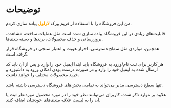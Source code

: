 # توضیحات

من این فروشگاه را با استفاده از فریم ورک <span style="font-weight: bold; color: orange;">لاراول</span> پیاده سازی کردم.

قابلیت‌های زیادی در این فروشگاه پیاده سازی شده است مثل عملیات ساخت، مشاهده، بروزرسانی و حذف محصولات، برندها و دسته بندی‌ها.

همچنین، مواردی مثل سطح دسترسی، احراز هویت و اعتبار سنجی در فروشگاه قرار گرفته است.

هر کاربر برای ثبت نام/ورود به فروشگاه باید ابتدا ایمیل خود را وارد و پس از آن باید کد ارسال شده به ایمیل خود را وارد و در صورت درست بودن امکان ورود به داشبورد و خرید محصولات مختلف را خواهد داشت.

تنها سطح دسترسی مدیر می‌تواند به تمامی بخش‌های فروشگاه دسترسی داشته باشد.

علاوه بر موارد ذکر شده، کاربران می‌توانند نظر خود را در مورد محصول موردنظر ثبت یا آن را به لیست علاقه مندی‌های خودشان اضافه کنند.
